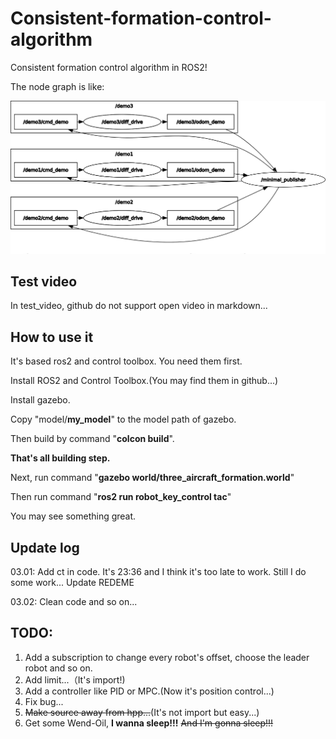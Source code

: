 # Consistent-formation-control-algorithm
Consistent formation control algorithm in ROS2!

The node graph is like:

![a node graph](./image/rosgraph.png)

## Test video

In test_video, github do not support open video in markdown...

## How to use it

It's based ros2 and control toolbox. You need them first.

Install ROS2 and Control Toolbox.(You may find them in github...)

Install gazebo.

Copy "model/**my_model**" to the model path of gazebo.

Then build by command "**colcon build**".

**That's all building step.**

Next, run command "**gazebo world/three_aircraft_formation.world**"

Then run command "**ros2 run robot_key_control tac**"

You may see something great.

## Update log

03.01: Add ct in code. It's 23:36 and I think it's too late to work. Still I do some work... Update REDEME

03.02: Clean code and so on...

## TODO:

1. Add a subscription to change every robot's offset, choose the leader robot and so on.
2. Add limit...（It's import!)
3. Add a controller like PID or MPC.(Now it's position control...)
4. Fix bug...
5. ~~Make source away from hpp...~~(It's not import but easy...)
6. Get some Wend-Oil, **I wanna sleep!!!** ~~And I'm gonna sleep!!!~~
